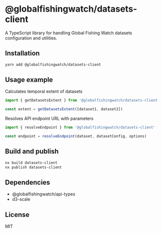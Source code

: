 # @globalfishingwatch/datasets-client

A TypeScript library for handling Global Fishing Watch datasets configuration and utilities.

## Installation

```bash
yarn add @globalfishingwatch/datasets-client
```

## Usage example

Calculates temporal extent of datasets

```ts
import { getDatasetsExtent } from '@globalfishingwatch/datasets-client'

const extent = getDatasetsExtent([dataset1, dataset2])
```

Resolves API endpoint URL with parameters

```ts
import { resolveEndpoint } from '@globalfishingwatch/datasets-client'

const endpoint = resolveEndpoint(dataset, datasetConfig, options)
```

## Build and publish

```bash
nx build datasets-client
nx publish datasets-client
```

## Dependencies

- @globalfishingwatch/api-types
- d3-scale

## License

MIT
